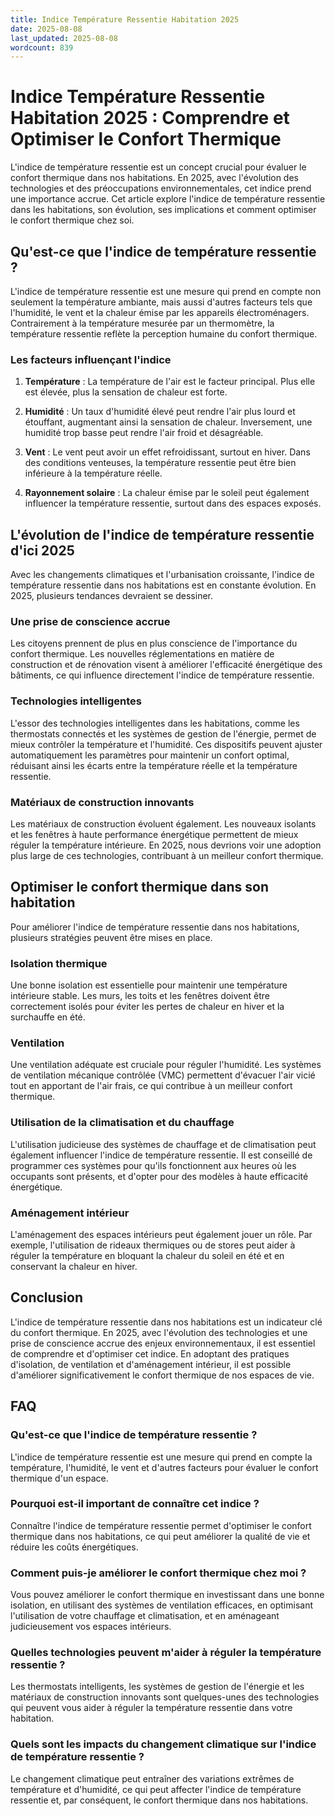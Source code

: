 ```yaml
---
title: Indice Température Ressentie Habitation 2025
date: 2025-08-08
last_updated: 2025-08-08
wordcount: 839
---
```


# Indice Température Ressentie Habitation 2025 : Comprendre et Optimiser le Confort Thermique

L'indice de température ressentie est un concept crucial pour évaluer le confort thermique dans nos habitations. En 2025, avec l'évolution des technologies et des préoccupations environnementales, cet indice prend une importance accrue. Cet article explore l'indice de température ressentie dans les habitations, son évolution, ses implications et comment optimiser le confort thermique chez soi.

## Qu'est-ce que l'indice de température ressentie ?

L'indice de température ressentie est une mesure qui prend en compte non seulement la température ambiante, mais aussi d'autres facteurs tels que l'humidité, le vent et la chaleur émise par les appareils électroménagers. Contrairement à la température mesurée par un thermomètre, la température ressentie reflète la perception humaine du confort thermique. 

### Les facteurs influençant l'indice

1. **Température** : La température de l'air est le facteur principal. Plus elle est élevée, plus la sensation de chaleur est forte.
   
2. **Humidité** : Un taux d'humidité élevé peut rendre l'air plus lourd et étouffant, augmentant ainsi la sensation de chaleur. Inversement, une humidité trop basse peut rendre l'air froid et désagréable.

3. **Vent** : Le vent peut avoir un effet refroidissant, surtout en hiver. Dans des conditions venteuses, la température ressentie peut être bien inférieure à la température réelle.

4. **Rayonnement solaire** : La chaleur émise par le soleil peut également influencer la température ressentie, surtout dans des espaces exposés.

## L'évolution de l'indice de température ressentie d'ici 2025

Avec les changements climatiques et l'urbanisation croissante, l'indice de température ressentie dans nos habitations est en constante évolution. En 2025, plusieurs tendances devraient se dessiner.

### Une prise de conscience accrue

Les citoyens prennent de plus en plus conscience de l'importance du confort thermique. Les nouvelles réglementations en matière de construction et de rénovation visent à améliorer l'efficacité énergétique des bâtiments, ce qui influence directement l'indice de température ressentie.

### Technologies intelligentes

L'essor des technologies intelligentes dans les habitations, comme les thermostats connectés et les systèmes de gestion de l'énergie, permet de mieux contrôler la température et l'humidité. Ces dispositifs peuvent ajuster automatiquement les paramètres pour maintenir un confort optimal, réduisant ainsi les écarts entre la température réelle et la température ressentie.

### Matériaux de construction innovants

Les matériaux de construction évoluent également. Les nouveaux isolants et les fenêtres à haute performance énergétique permettent de mieux réguler la température intérieure. En 2025, nous devrions voir une adoption plus large de ces technologies, contribuant à un meilleur confort thermique.

## Optimiser le confort thermique dans son habitation

Pour améliorer l'indice de température ressentie dans nos habitations, plusieurs stratégies peuvent être mises en place.

### Isolation thermique

Une bonne isolation est essentielle pour maintenir une température intérieure stable. Les murs, les toits et les fenêtres doivent être correctement isolés pour éviter les pertes de chaleur en hiver et la surchauffe en été.

### Ventilation

Une ventilation adéquate est cruciale pour réguler l'humidité. Les systèmes de ventilation mécanique contrôlée (VMC) permettent d'évacuer l'air vicié tout en apportant de l'air frais, ce qui contribue à un meilleur confort thermique.

### Utilisation de la climatisation et du chauffage

L'utilisation judicieuse des systèmes de chauffage et de climatisation peut également influencer l'indice de température ressentie. Il est conseillé de programmer ces systèmes pour qu'ils fonctionnent aux heures où les occupants sont présents, et d'opter pour des modèles à haute efficacité énergétique.

### Aménagement intérieur

L'aménagement des espaces intérieurs peut également jouer un rôle. Par exemple, l'utilisation de rideaux thermiques ou de stores peut aider à réguler la température en bloquant la chaleur du soleil en été et en conservant la chaleur en hiver.

## Conclusion

L'indice de température ressentie dans nos habitations est un indicateur clé du confort thermique. En 2025, avec l'évolution des technologies et une prise de conscience accrue des enjeux environnementaux, il est essentiel de comprendre et d'optimiser cet indice. En adoptant des pratiques d'isolation, de ventilation et d'aménagement intérieur, il est possible d'améliorer significativement le confort thermique de nos espaces de vie.

## FAQ

### Qu'est-ce que l'indice de température ressentie ?

L'indice de température ressentie est une mesure qui prend en compte la température, l'humidité, le vent et d'autres facteurs pour évaluer le confort thermique d'un espace.

### Pourquoi est-il important de connaître cet indice ?

Connaître l'indice de température ressentie permet d'optimiser le confort thermique dans nos habitations, ce qui peut améliorer la qualité de vie et réduire les coûts énergétiques.

### Comment puis-je améliorer le confort thermique chez moi ?

Vous pouvez améliorer le confort thermique en investissant dans une bonne isolation, en utilisant des systèmes de ventilation efficaces, en optimisant l'utilisation de votre chauffage et climatisation, et en aménageant judicieusement vos espaces intérieurs.

### Quelles technologies peuvent m'aider à réguler la température ressentie ?

Les thermostats intelligents, les systèmes de gestion de l'énergie et les matériaux de construction innovants sont quelques-unes des technologies qui peuvent vous aider à réguler la température ressentie dans votre habitation.

### Quels sont les impacts du changement climatique sur l'indice de température ressentie ?

Le changement climatique peut entraîner des variations extrêmes de température et d'humidité, ce qui peut affecter l'indice de température ressentie et, par conséquent, le confort thermique dans nos habitations.